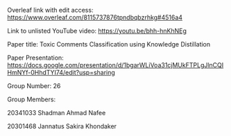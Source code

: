 Overleaf link with edit access: https://www.overleaf.com/8115737876tpndbqbzrhkg#4516a4


Link to unlisted YouTube video: https://youtu.be/bhh-hnKhNEg


Paper title: 
Toxic Comments Classification using Knowledge Distillation

Paper Presentation:
https://docs.google.com/presentation/d/1bgarWLiVoa31cjMUkFTPLgJlnCQIHmNYf-0HhdTYI74/edit?usp=sharing

Group Number: 26

Group Members:

20341033 Shadman Ahmad Nafee


20301468 Jannatus Sakira Khondaker
